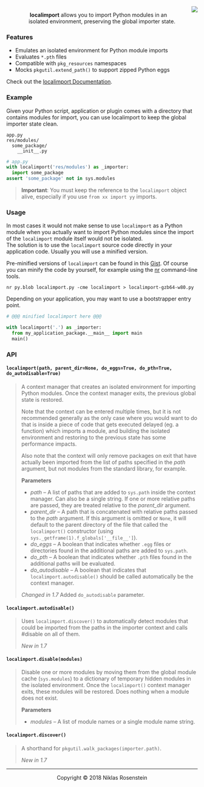 
<img src="https://img.shields.io/badge/License-MIT-yellow.svg" align="right">
<p align="center">
  <b>localimport</b> allows you to import Python modules in an</br>
  isolated environment, preserving the global importer state.
</p>

### Features

- Emulates an isolated environment for Python module imports
- Evaluates `*.pth` files
- Compatible with `pkg_resources` namespaces
- Mocks `pkgutil.extend_path()` to support zipped Python eggs

Check out the [localimport Documentation](http://niklasrosenstein.github.io/python-localimport/).

### Example

Given your Python script, application or plugin comes with a directory that
contains modules for import, you can use localimport to keep the global
importer state clean.

```
app.py
res/modules/
  some_package/
    __init__.py
```

```python
# app.py
with localimport('res/modules') as _importer:
  import some_package
assert 'some_package' not in sys.modules
```

> **Important**: You must keep the reference to the `localimport` object alive,
> especially if you use `from xx import yy` imports.

### Usage

In most cases it would not make sense to use `localimport` as a Python module
when you actually want to import Python modules since the import of the
`localimport` module itself would not be isolated.  
The solution is to use the `localimport` source code directly in your
application code. Usually you will use a minified version.

Pre-minified versions of `localimport` can be found in this [Gist][pre-minified].
Of course you can minify the code by yourself, for example using the [nr][nr]
command-line tools.

    nr py.blob localimport.py -cme localimport > localimport-gzb64-w80.py

Depending on your application, you may want to use a bootstrapper entry point.

```python
# @@@ minified localimport here @@@

with localimport('.') as _importer:
  from my_application_package.__main__ import main
  main()
```

  [pyminifier]: https://pypi.python.org/pypi/pyminifier
  [py-blobbify]: https://pypi.python.org/pypi/py-blobbify
  [pre-minified]: http://bitly.com/localimport-min
  [nr]: https://github.com/NiklasRosenstein/py-nr

### API

#### `localimport(path, parent_dir=None, do_eggs=True, do_pth=True, do_autodisable=True)`

> A context manager that creates an isolated environment for importing
> Python modules. Once the context manager exits, the previous global
> state is restored.
>
> Note that the context can be entered multiple times, but it is not recommended
> generally as the only case where you would want to do that is inside a piece
> of code that gets executed delayed (eg. a function) which imports a module,
> and building the isolated environment and restoring to the previous state has
> some performance impacts.
>
> Also note that the context will only remove packages on exit that have
> actually been imported from the list of paths specified in the *path*
> argument, but not modules from the standard library, for example.
>
> __Parameters__
>
> * *path* &ndash; A list of paths that are added to `sys.path` inside the
>   context manager. Can also be a single string. If one or more relative
>   paths are passed, they are treated relative to the *parent_dir* argument.
> * *parent_dir* &ndash; A path that is concatenated with relative paths passed
>   to the *path* argument. If this argument is omitted or `None`, it will
>   default to the parent directory of the file that called the `localimport()`
>   constructor (using `sys._getframe(1).f_globals['__file__']`).
> * *do_eggs* &ndash; A boolean that indicates whether `.egg` files or
>   directories found in the additional paths are added to `sys.path`.
> * *do_pth* &ndash; A boolean that indicates whether `.pth` files found
>   in the additional paths will be evaluated.
> * *do_autodisable* &ndash; A boolean that indicates that `localimport.autodisable()`
>   should be called automatically be the context manager.
>
> *Changed in 1.7* Added `do_autodisable` parameter.

#### `localimport.autodisable()`

> Uses `localimport.discover()` to automatically detect modules that could be
> imported from the paths in the importer context and calls #disable on all
> of them.
>
> *New in 1.7*

#### `localimport.disable(modules)`


> Disable one or more modules by moving them from the global module cache
> (`sys.modules`) to a dictionary of temporary hidden modules in the isolated
> environment. Once the `localimport()` context manager exits, these modules
> will be restored. Does nothing when a module does not exist.
>
> __Parameters__
>
> * *modules* &ndash; A list of module names or a single module name string.

#### `localimport.discover()`

> A shorthand for `pkgutil.walk_packages(importer.path)`.
>
> *New in 1.7*

---

<p align="center">Copyright &copy; 2018 Niklas Rosenstein</p>
